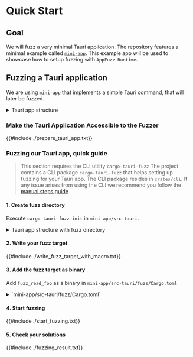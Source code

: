 # Quick Start

## Goal

We will fuzz a very minimal Tauri application.
The repository features a minimal example called [`mini-app`](https://github.com/crabnebula-dev/tauri-fuzzer/tree/main/examples/mini-app).
This example app will be used to showcase how to setup fuzzing with `AppFuzz Runtime`.

## Fuzzing a Tauri application

We are using `mini-app` that implements a simple Tauri command, that will later be fuzzed.

<details>
<summary>
Tauri app structure
</summary>

```ignore
mini-app
- ...
- src/
- src-tauri/
    - src/
        - lib.rs
        - main.rs
        - tauri_commands/
            - file_access.rs
            - read_foo_file
            - ...
    - Cargo.toml
```

</details>

### Make the Tauri Application Accessible to the Fuzzer

{{#include ./prepare_tauri_app.txt}}

### Fuzzing our Tauri app, quick guide

> This section requires the CLI utility `cargo-tauri-fuzz`
> The project contains a CLI package `cargo-tauri-fuzz` that helps setting up fuzzing for your Tauri app.
> The CLI package resides in `crates/cli`.
> If any issue arises from using the CLI we recommend you follow the [manual steps guide](manual_fuzzing.md)

#### 1. Create fuzz directory

Execute `cargo-tauri-fuzz init` in `mini-app/src-tauri`.

<details>
<summary>
Tauri app structure with fuzz directory
</summary>

```ignore
Project
- ...
- src/
  - ...
- src-tauri/
    - src/
        - lib.rs
        - main.rs
        - tauri_commands/
            - file_access.rs
            - read_foo_file
            - ...
    - fuzz/
        - build.rs
        - Cargo.toml
        - fuzz_targets/
            - _template_.rs
            - _template_full_.rs
        - fuzzer_config.toml
        - README.md
        - tauri.conf.json
    - Cargo.toml
```

</details>

#### 2. Write your fuzz target

{{#include ./write_fuzz_target_with_macro.txt}}

#### 3. Add the fuzz target as binary

Add `fuzz_read_foo` as a binary in `mini-app/src-tauri/fuzz/Cargo.toml`

<details>
<summary>
`mini-app/src-tauri/fuzz/Cargo.toml`
</summary>

```toml,ignore
{{#include ../../../crates/cli/template/Cargo.crate-manifest}}
```

</details>

#### 4. Start fuzzing

{{#include ./start_fuzzing.txt}}

#### 5. Check your solutions

{{#include ./fuzzing_result.txt}}
